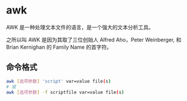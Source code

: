 # awk

AWK 是一种处理文本文件的语言，是一个强大的文本分析工具。

之所以叫 AWK 是因为其取了三位创始人 Alfred Aho，Peter Weinberger, 和 Brian Kernighan 的 Family Name 的首字符。

## 命令格式

```bash
awk [选项参数] 'script' var=value file(s)
# 或
awk [选项参数] -f scriptfile var=value file(s)
```
